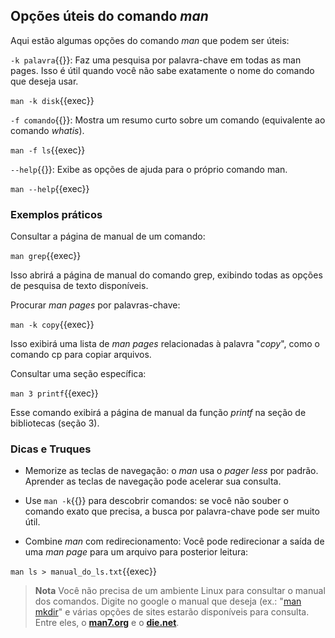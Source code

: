 ## Opções úteis do comando _man_
Aqui estão algumas opções do comando _man_ que podem ser úteis:

`-k palavra`{{}}: Faz uma pesquisa por palavra-chave em todas as man pages. Isso é útil quando você não sabe exatamente o nome do comando que deseja usar.

`man -k disk`{{exec}}

`-f comando`{{}}: Mostra um resumo curto sobre um comando (equivalente ao comando _whatis_).

`man -f ls`{{exec}}

`--help`{{}}: Exibe as opções de ajuda para o próprio comando man.

`man --help`{{exec}}

### Exemplos práticos

Consultar a página de manual de um comando:

`man grep`{{exec}}

Isso abrirá a página de manual do comando grep, exibindo todas as opções de pesquisa de texto disponíveis.

Procurar _man pages_ por palavras-chave:

`man -k copy`{{exec}}

Isso exibirá uma lista de _man pages_ relacionadas à palavra "_copy_", como o comando cp para copiar arquivos.

Consultar uma seção específica:

`man 3 printf`{{exec}}

Esse comando exibirá a página de manual da função _printf_ na seção de bibliotecas (seção 3).

### Dicas e Truques
- Memorize as teclas de navegação: o _man_ usa o _pager less_ por padrão. Aprender as teclas de navegação pode acelerar sua consulta.

- Use `man -k`{{}} para descobrir comandos: se você não souber o comando exato que precisa, a busca por palavra-chave pode ser muito útil.

- Combine _man_ com redirecionamento: Você pode redirecionar a saída de uma _man page_ para um arquivo para posterior leitura:

`man ls > manual_do_ls.txt`{{exec}}

> **Nota** Você não precisa de um ambiente Linux para consultar o manual dos comandos. Digite no google o manual que deseja (ex.: "[man mkdir](https://www.google.com/search?q=man+mkdir)" e várias opções de sites estarão disponíveis para consulta. Entre eles, o [**man7.org**](https://man7.org/linux/man-pages/) e o [**die.net**](https://linux.die.net/man/).
